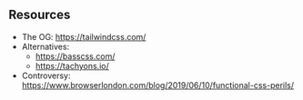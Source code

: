 ## Resources

- The OG: https://tailwindcss.com/
- Alternatives:
    - https://basscss.com/
    - https://tachyons.io/
- Controversy: https://www.browserlondon.com/blog/2019/06/10/functional-css-perils/

